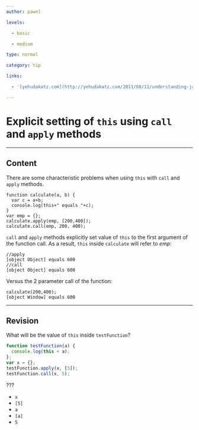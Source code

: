 ```yaml
---
author: pawel

levels:

  - basic

  - medium

type: normal

category: tip

links:

  - '[yehudakatz.com](http://yehudakatz.com/2011/08/11/understanding-javascript-function-invocation-and-this/)'

---
```


# Explicit setting of `this` using `call` and `apply` methods

---
## Content

There are some characteristic problems when using `this` with `call` and `apply` methods.

```
function calculate(a, b) {
  var c = a+b;
  console.log(this+" equals "+c);
}
var emp = {};
calculate.apply(emp, [200,400]);
calculate.call(emp, 200, 400);
```
`call` and `apply` methods explicitly set value of `this` to the first argument of the function call. As a result, `this` inside `calculate` will refer to *emp*:
```
//apply
[object Object] equals 600
//call
[object Object] equals 600
```

Versus the 2 parameter call of the function:
```
calculate(200,400);
[object Window] equals 600
```

---
## Revision

What will be the value of `this` inside `testFunction`?
```javascript
function testFunction(a) {
  console.log(this + a);
};
var x = {};
testFunction.apply(x, [5]);
testFunction.call(x, 5);

```

???

* `x`
* `[5]`
* `a`
* `[a]`
* `5`

